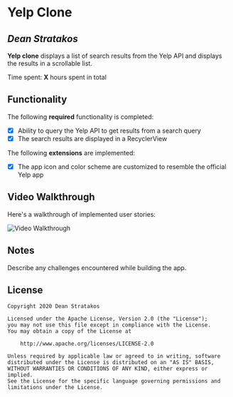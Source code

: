 # Yelp Clone 

## *Dean Stratakos*

**Yelp clone** displays a list of search results from the Yelp API and displays the results in a scrollable list. 

Time spent: **X** hours spent in total

## Functionality 

The following **required** functionality is completed:

* [x] Ability to query the Yelp API to get results from a search query
* [x] The search results are displayed in a RecyclerView

The following **extensions** are implemented:

* [x] The app icon and color scheme are customized to resemble the official Yelp app

## Video Walkthrough

Here's a walkthrough of implemented user stories:

<img src='http://i.imgur.com/link/to/your/gif/file.gif' title='Video Walkthrough' width='' alt='Video Walkthrough' />

## Notes

Describe any challenges encountered while building the app.

## License

    Copyright 2020 Dean Stratakos

    Licensed under the Apache License, Version 2.0 (the "License");
    you may not use this file except in compliance with the License.
    You may obtain a copy of the License at

        http://www.apache.org/licenses/LICENSE-2.0

    Unless required by applicable law or agreed to in writing, software
    distributed under the License is distributed on an "AS IS" BASIS,
    WITHOUT WARRANTIES OR CONDITIONS OF ANY KIND, either express or implied.
    See the License for the specific language governing permissions and
    limitations under the License.
